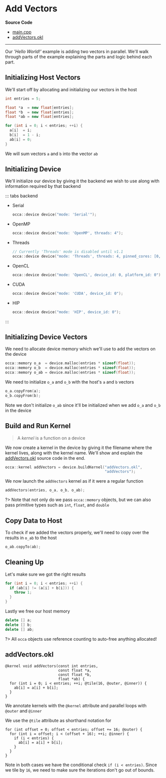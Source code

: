 # Add Vectors

**Source Code**
- [main.cpp](https://github.com/libocca/occa/blob/master/examples/1_add_vectors/cpp/main.cpp)
- [addVectors.okl](https://github.com/libocca/occa/blob/master/examples/1_add_vectors/cpp/addVectors.okl)

---

Our _'Hello World!'_ example is adding two vectors in parallel.
We'll walk through parts of the example explaining the parts and logic behind each part.

## Initializing Host Vectors

We'll start off by allocating and initializing our vectors in the host

```cpp
int entries = 5;

float *a  = new float[entries];
float *b  = new float[entries];
float *ab = new float[entries];

for (int i = 0; i < entries; ++i) {
  a[i]  = i;
  b[i]  = 1 - i;
  ab[i] = 0;
}
```

We will sum vectors `a` and `b` into the vector `ab`

## Initializing Device

We'll initialize our device by giving it the backend we wish to use along with information required by that backend

::: tabs backend

- Serial

    ```cpp
    occa::device device("mode: 'Serial'");
    ```

- OpenMP

    ```cpp
    occa::device device("mode: 'OpenMP', threads: 4");
    ```

- Threads

    ```cpp
    // Currently 'Threads' mode is disabled until v1.1
    occa::device device("mode: 'Threads', threads: 4, pinned_cores: [0, 1, 2, 3]");
    ```

- OpenCL

    ```cpp
    occa::device device("mode: 'OpenCL', device_id: 0, platform_id: 0");
    ```

- CUDA

    ```cpp
    occa::device device("mode: 'CUDA', device_id: 0");
    ```

- HIP

    ```cpp
    occa::device device("mode: 'HIP', device_id: 0");
    ```

:::

## Initializing Device Vectors

We need to allocate device memory which we'll use to add the vectors on the device

```cpp
occa::memory o_a  = device.malloc(entries * sizeof(float));
occa::memory o_b  = device.malloc(entries * sizeof(float));
occa::memory o_ab = device.malloc(entries * sizeof(float));
```

We need to initialize `o_a` and `o_b` with the host's `a` and `b` vectors

```cpp
o_a.copyFrom(a);
o_b.copyFrom(b);
```

Note we don't initialize `o_ab` since it'll be initialized when we add `o_a` and `o_b` in the device

## Build and Run Kernel

> A _kernel_ is a function on a device

We now create a kernel in the device by giving it the filename where the kernel lives, along with the kernel name.
We'll show and explain the [addVectors.okl](/examples/cpp/add-vectors?id=addvectorsokl) source code in the end.

```cpp
occa::kernel addVectors = device.buildKernel("addVectors.okl",
                                             "addVectors");
```

We now launch the `addVectors` kernel as if it were a regular function

```cpp
addVectors(entries, o_a, o_b, o_ab);
```

?> Note that not only do we pass `occa::memory` objects, but we can also pass primitive types such as `int`, `float`, and `double`

## Copy Data to Host

To check if we added the vectors properly, we'll need to copy over the results in `o_ab` to the host

```cpp
o_ab.copyTo(ab);
```

## Cleaning Up

Let's make sure we got the right results

```cpp
for (int i = 0; i < entries; ++i) {
  if (ab[i] != (a[i] + b[i])) {
    throw 1;
  }
}
```

Lastly we free our host memory

```cpp
delete [] a;
delete [] b;
delete [] ab;
```

?> All `occa` objects use reference counting to auto-free anything allocated!

## addVectors.okl

```okl
@kernel void addVectors(const int entries,
                        const float *a,
                        const float *b,
                        float *ab) {
  for (int i = 0; i < entries; ++i; @tile(16, @outer, @inner)) {
    ab[i] = a[i] + b[i];
  }
}
```

We annotate kernels with the `@kernel` attribute and parallel loops with `@outer` and `@inner`

We use the `@tile` attribute as shorthand notation for

```okl
for (int offset = 0; offset < entries; offset += 16; @outer) {
  for (int i = offset; i < (offset + 16); ++i; @inner) {
    if (i < entries) {
      ab[i] = a[i] + b[i];
    }
  }
}
```

Note in both cases we have the conditional check `if (i < entries)`.
Since we tile by `16`, we need to make sure the iterations don't go out of bounds.
